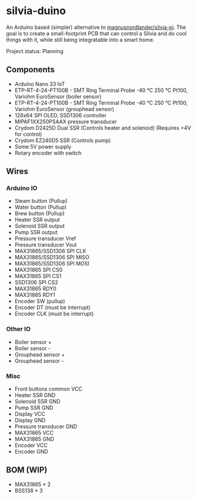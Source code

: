 # silvia-duino
An Arduino based (simpler) alternative to [magnusnordlander/silvia-pi](https://github.com/magnusnordlander/silvia-pi). The goal is to create a small-footprint PCB that can control a Silvia and do cool things with it, while still being integratable into a smart home.

Project status: Planning

## Components

* Arduino Nano 33 IoT
* ETP-RT-4-24-PT100B - SMT Ring Terminal Probe -40 °C 250 °C Pt100, Variohm EuroSensor (boiler sensor)
* ETP-RT-4-24-PT100B - SMT Ring Terminal Probe -40 °C 250 °C Pt100, Variohm EuroSensor (grouphead sensor)
* 128x64 SPI OLED, SSD1306 controller
* MIPAF1XX250PSAAX pressure transducer
* Crydom D2425D Dual SSR (Controls heater and solenoid) (Requires >4V for control)
* Crydom EZ240D5 SSR (Controls pump)
* Some 5V power supply
* Rotary encoder with switch

## Wires

### Arduino IO
* Steam button (Pullup)
* Water button (Pullup)
* Brew button (Pullup)
* Heater SSR output
* Solenoid SSR output
* Pump SSR output
* Pressure transducer Vref
* Pressure transducer Vout
* MAX31865/SSD1306 SPI CLK
* MAX31865/SSD1306 SPI MISO
* MAX31865/SSD1306 SPI MOSI
* MAX31865 SPI CS0
* MAX31865 SPI CS1
* SSD1306 SPI CS2
* MAX31865 RDY0
* MAX31865 RDY1
* Encoder SW (pullup)
* Encoder DT (must be interrupt)
* Encoder CLK (must be interrupt)

### Other IO
* Boiler sensor +
* Boiler sensor -
* Grouphead sensor +
* Grouphead sensor -

### Misc
* Front buttons common VCC
* Heater SSR GND
* Solenoid SSR GND
* Pump SSR GND
* Display VCC
* Display GND
* Pressure transducer GND
* MAX31865 VCC
* MAX31865 GND
* Encoder VCC
* Encoder GND


## BOM (WIP)

* MAX31865 * 2
* BSS138 * 3
